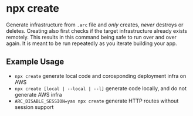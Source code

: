 # npx create

Generate infrastructure from `.arc` file and _only_ creates, _never_ destroys or deletes. Creating also first checks if the target infrastructure already exists remotely. This results in this command being safe to run over and over again. It is meant to be run repeatedly as you iterate building your app.

## Example Usage

- `npx create` generate local code and corosponding deployment infra on AWS
- `npx create [local | --local | --l]` generate code locally, and do not generate AWS infra
- `ARC_DISABLE_SESSION=yas npx create` generate HTTP routes without session support
